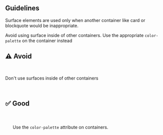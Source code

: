 <style data-helmet>
  uxdot-example div,
  uxdot-example rh-surface {
    padding: var(--rh-space-xl, 24px);
  }
</style>

## Guidelines

Surface elements are used only when another container like card or blockquote would be inappropriate.

Avoid using surface inside of other containers. Use the appropriate `color-palette` on the container instead

<div class="grid sm-two-columns">
  <uxdot-best-practice variant="dont">
    <uxdot-example slot="image">
      <h2>⚠️ Avoid</h2>
      <rh-surface color-palette="dark">
        <p>Don't use surfaces inside of other containers</p>
      </rh-surface>
    </rh-card>
  </uxdot-best-practice>
  <uxdot-best-practice variant="do">
    <uxdot-example slot="image" color-palette="darkest">
      <h2>✅ Good</h2>
      <div>
        <p>Use the <code>color-palette</code> attribute on containers.</p>
      </div>
    </rh-card>
  </uxdot-best-practice>
</div>

<script type="module">
import '@rhds/elements/rh-surface/rh-surface.js';
import '@rhds/elements/rh-card/rh-card.js';
</script>



